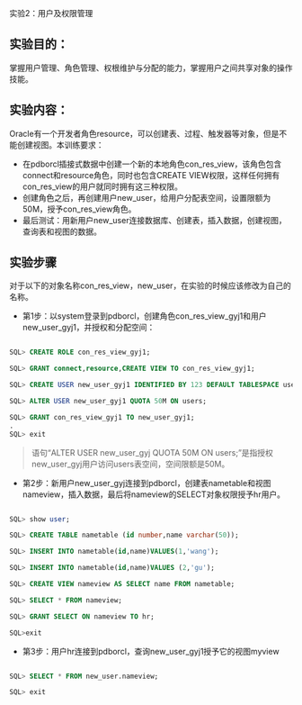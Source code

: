 
实验2：用户及权限管理

## 实验目的：

掌握用户管理、角色管理、权根维护与分配的能力，掌握用户之间共享对象的操作技能。

## 实验内容：
Oracle有一个开发者角色resource，可以创建表、过程、触发器等对象，但是不能创建视图。本训练要求：
- 在pdborcl插接式数据中创建一个新的本地角色con_res_view，该角色包含connect和resource角色，同时也包含CREATE VIEW权限，这样任何拥有con_res_view的用户就同时拥有这三种权限。
- 创建角色之后，再创建用户new_user，给用户分配表空间，设置限额为50M，授予con_res_view角色。
- 最后测试：用新用户new_user连接数据库、创建表，插入数据，创建视图，查询表和视图的数据。

## 实验步骤

对于以下的对象名称con_res_view，new_user，在实验的时候应该修改为自己的名称。

- 第1步：以system登录到pdborcl，创建角色con_res_view_gyj1和用户new_user_gyj1，并授权和分配空间：

```sql

SQL> CREATE ROLE con_res_view_gyj1;

SQL> GRANT connect,resource,CREATE VIEW TO con_res_view_gyj1;

SQL> CREATE USER new_user_gyj1 IDENTIFIED BY 123 DEFAULT TABLESPACE users TEMPORARY TABLESPACE temp;

SQL> ALTER USER new_user_gyj1 QUOTA 50M ON users;

SQL> GRANT con_res_view_gyj1 TO new_user_gyj1;
.
SQL> exit
```
> 语句“ALTER USER new_user_gyj QUOTA 50M ON users;”是指授权new_user_gyj用户访问users表空间，空间限额是50M。

- 第2步：新用户new_user_gyj连接到pdborcl，创建表nametable和视图nameview，插入数据，最后将nameview的SELECT对象权限授予hr用户。

```sql

SQL> show user;

SQL> CREATE TABLE nametable (id number,name varchar(50));

SQL> INSERT INTO nametable(id,name)VALUES(1,'wang');

SQL> INSERT INTO nametable(id,name)VALUES (2,'gu');

SQL> CREATE VIEW nameview AS SELECT name FROM nametable;

SQL> SELECT * FROM nameview;

SQL> GRANT SELECT ON nameview TO hr;

SQL>exit
```

- 第3步：用户hr连接到pdborcl，查询new_user_gyj1授予它的视图myview

```sql

SQL> SELECT * FROM new_user.nameview;

SQL> exit
```
